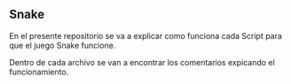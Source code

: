 ## Snake
En el presente repositorio se va a explicar como funciona cada Script para que el juego Snake funcione.

Dentro de cada archivo se van a encontrar los comentarios expicando el funcionamiento.
